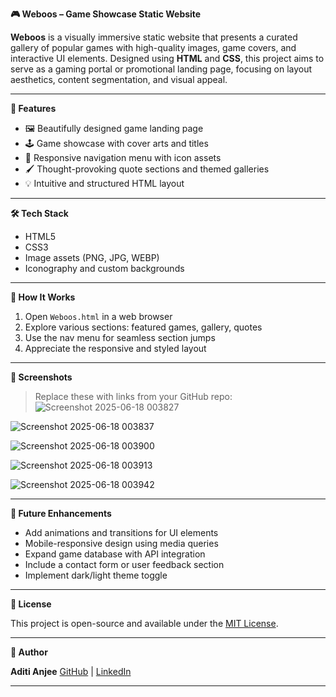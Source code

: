 **🎮 Weboos – Game Showcase Static Website**

**Weboos** is a visually immersive static website that presents a curated gallery of popular games with high-quality images, game covers, and interactive UI elements. Designed using **HTML** and **CSS**, this project aims to serve as a gaming portal or promotional landing page, focusing on layout aesthetics, content segmentation, and visual appeal.

---

**📱 Features**

* 🖼️ Beautifully designed game landing page
* 🕹️ Game showcase with cover arts and titles
* 🧭 Responsive navigation menu with icon assets
* 🖌️ Thought-provoking quote sections and themed galleries
* 💡 Intuitive and structured HTML layout

---

**🛠️ Tech Stack**

* HTML5
* CSS3
* Image assets (PNG, JPG, WEBP)
* Iconography and custom backgrounds

---

**🚀 How It Works**

1. Open `Weboos.html` in a web browser
2. Explore various sections: featured games, gallery, quotes
3. Use the nav menu for seamless section jumps
4. Appreciate the responsive and styled layout

---

**📸 Screenshots**

> Replace these with links from your GitHub repo:
![Screenshot 2025-06-18 003827](https://github.com/user-attachments/assets/a623ac40-c620-4133-b4d7-c5b17479819c)

![Screenshot 2025-06-18 003837](https://github.com/user-attachments/assets/5baa3447-9f12-4fd3-85e5-42fac27c66cd)

![Screenshot 2025-06-18 003900](https://github.com/user-attachments/assets/182a7282-18b6-4292-9fc4-e75b58f81cdd)

![Screenshot 2025-06-18 003913](https://github.com/user-attachments/assets/50659f1c-619b-488e-a9e5-b5ec4f315e3d)

![Screenshot 2025-06-18 003942](https://github.com/user-attachments/assets/cd56ef50-12f9-4319-ad62-97835eaa32a4)



---

**🧪 Future Enhancements**

* Add animations and transitions for UI elements
* Mobile-responsive design using media queries
* Expand game database with API integration
* Include a contact form or user feedback section
* Implement dark/light theme toggle

---

**📄 License**

This project is open-source and available under the [MIT License](LICENSE).

---

**👤 Author**

**Aditi Anjee**
[GitHub](https://github.com/Aditi-Anjee) | [LinkedIn](https://www.linkedin.com/in/aditi-anjee-331296251/)

---
